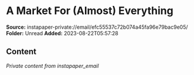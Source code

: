 # A Market For (Almost) Everything

**Source:** instapaper-private://email/efc55537c72b074a45fa96e79bac9e05/
**Folder:** Unread
**Added:** 2023-08-22T05:57:28




## Content
*Private content from instapaper_email*
